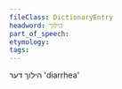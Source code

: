 ```yaml
---
fileClass: DictionaryEntry
headword: הילוך
part_of_speech: 
etymology: 
tags: 
---
```

הילוך
דער
'diarrhea'